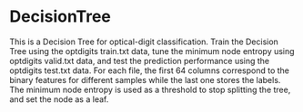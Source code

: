 # DecisionTree
This is a Decision Tree for optical-digit classification. 
Train the Decision Tree using the optdigits train.txt data, 
tune the minimum node entropy using optdigits valid.txt data, 
and test the prediction performance using the optdigits test.txt data. 
For each file, the first 64 columns correspond to the binary features for different samples while the last one stores the labels. 
The minimum node entropy is used as a threshold to stop splitting the tree, and set the node as a leaf.
